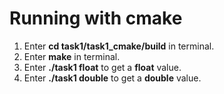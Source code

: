 # Running with cmake

1. Enter **cd task1/task1_cmake/build** in terminal.
2. Enter **make** in terminal.
3. Enter **./task1 float** to get a **float** value.
4. Enter **./task1 double** to get a **double** value.
